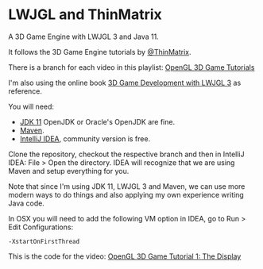 # LWJGL and ThinMatrix
A 3D Game Engine with LWJGL 3 and Java 11.

It follows the 3D Game Engine tutorials by [@ThinMatrix](https://twitter.com/ThinMatrix).

There is a branch for each video in this playlist: [OpenGL 3D Game Tutorials](https://www.youtube.com/playlist?list=PLRIWtICgwaX0u7Rf9zkZhLoLuZVfUksDP)

I'm also using the online book [3D Game Development with LWJGL 3](https://ahbejarano.gitbook.io/lwjglgamedev/) as reference.

You will need:
* [JDK 11](https://openjdk.java.net/) OpenJDK or Oracle's OpenJDK are fine.  
* [Maven](https://maven.apache.org/).
* [IntelliJ IDEA](https://www.jetbrains.com/idea/), community version is free.

Clone the repository, checkout the respective branch and then in IntelliJ IDEA: File > Open the directory. IDEA will 
recognize that we are using Maven and setup everything for you.

Note that since I'm using JDK 11, LWJGL 3 and Maven, we can use more modern ways to do things and also 
applying my own experience writing Java code.

In OSX you will need to add the following VM option in IDEA, go to Run > Edit Configurations:
```
-XstartOnFirstThread
```

This is the code for the video: [OpenGL 3D Game Tutorial 1: The Display](https://youtu.be/VS8wlS9hF8E)
